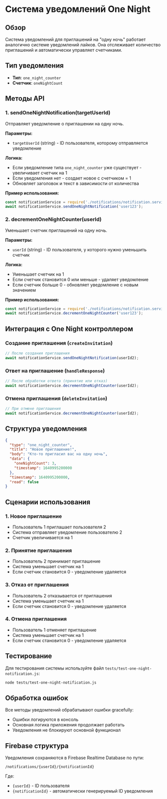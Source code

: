 # Система уведомлений One Night

## Обзор

Система уведомлений для приглашений на "одну ночь" работает аналогично системе уведомлений лайков. Она отслеживает количество приглашений и автоматически управляет счетчиками.

## Тип уведомления

- **Тип**: `one_night_counter`
- **Счетчик**: `oneNightCount`

## Методы API

### 1. sendOneNightNotification(targetUserId)

Отправляет уведомление о приглашении на одну ночь.

**Параметры:**
- `targetUserId` (string) - ID пользователя, которому отправляется уведомление

**Логика:**
- Если уведомление типа `one_night_counter` уже существует - увеличивает счетчик на 1
- Если уведомления нет - создает новое с счетчиком = 1
- Обновляет заголовок и текст в зависимости от количества

**Пример использования:**
```javascript
const notificationService = require('./notifications/notification.service');
await notificationService.sendOneNightNotification('user123');
```

### 2. decrementOneNightCounter(userId)

Уменьшает счетчик приглашений на одну ночь.

**Параметры:**
- `userId` (string) - ID пользователя, у которого нужно уменьшить счетчик

**Логика:**
- Уменьшает счетчик на 1
- Если счетчик становится 0 или меньше - удаляет уведомление
- Если счетчик больше 0 - обновляет уведомление с новым значением

**Пример использования:**
```javascript
const notificationService = require('./notifications/notification.service');
await notificationService.decrementOneNightCounter('user123');
```

## Интеграция с One Night контроллером

### Создание приглашения (`createInvitation`)

```javascript
// После создания приглашения
await notificationService.sendOneNightNotification(userId2);
```

### Ответ на приглашение (`handleResponse`)

```javascript
// После обработки ответа (принятие или отказ)
await notificationService.decrementOneNightCounter(userId2);
```

### Отмена приглашения (`deleteInvitation`)

```javascript
// При отмене приглашения
await notificationService.decrementOneNightCounter(userId2);
```

## Структура уведомления

```json
{
  "type": "one_night_counter",
  "title": "Новое приглашение!",
  "body": "Кто-то пригласил вас на одну ночь",
  "data": {
    "oneNightCount": 3,
    "timestamp": 1640995200000
  },
  "timestamp": 1640995200000,
  "read": false
}
```

## Сценарии использования

### 1. Новое приглашение
- Пользователь 1 приглашает пользователя 2
- Система отправляет уведомление пользователю 2
- Счетчик увеличивается на 1

### 2. Принятие приглашения
- Пользователь 2 принимает приглашение
- Система уменьшает счетчик на 1
- Если счетчик становится 0 - уведомление удаляется

### 3. Отказ от приглашения
- Пользователь 2 отказывается от приглашения
- Система уменьшает счетчик на 1
- Если счетчик становится 0 - уведомление удаляется

### 4. Отмена приглашения
- Пользователь 1 отменяет приглашение
- Система уменьшает счетчик на 1
- Если счетчик становится 0 - уведомление удаляется

## Тестирование

Для тестирования системы используйте файл `tests/test-one-night-notification.js`:

```bash
node tests/test-one-night-notification.js
```

## Обработка ошибок

Все методы уведомлений обрабатывают ошибки gracefully:
- Ошибки логируются в консоль
- Основная логика приложения продолжает работать
- Уведомления не блокируют основной функционал

## Firebase структура

Уведомления сохраняются в Firebase Realtime Database по пути:
```
/notifications/{userId}/{notificationId}
```

Где:
- `{userId}` - ID пользователя
- `{notificationId}` - автоматически генерируемый ID уведомления 